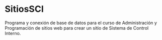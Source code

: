 # SitiosSCI
Programa y conexión de base de datos para el curso de Administración y Programación de sitios web para crear un sitio de Sistema de Control Interno.
